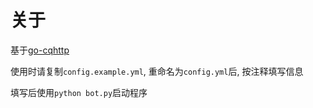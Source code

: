 # 关于
基于[go-cqhttp](https://docs.go-cqhttp.org/)


使用时请复制`config.example.yml`, 重命名为`config.yml`后, 按注释填写信息


填写后使用`python bot.py`启动程序